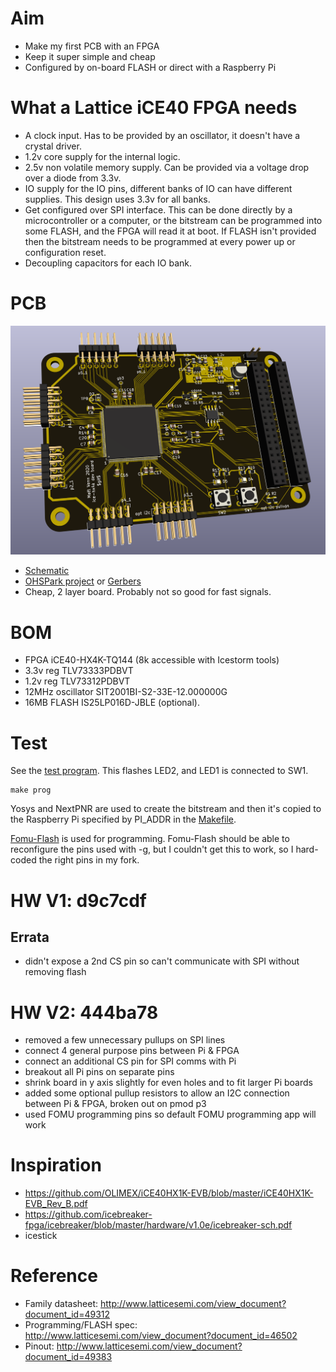 # Aim

* Make my first PCB with an FPGA
* Keep it super simple and cheap
* Configured by on-board FLASH or direct with a Raspberry Pi

# What a Lattice iCE40 FPGA needs

* A clock input. Has to be provided by an oscillator, it doesn't have a crystal driver.
* 1.2v core supply for the internal logic.
* 2.5v non volatile memory supply. Can be provided via a voltage drop over a diode from 3.3v.
* IO supply for the IO pins, different banks of IO can have different supplies. This design uses 3.3v for all banks.
* Get configured over SPI interface. This can be done directly by a microcontroller or a computer, or the bitstream can be programmed into some FLASH, and the FPGA will read it at boot. If FLASH isn't provided then the bitstream needs to be programmed at every power up or configuration reset. 
* Decoupling capacitors for each IO bank.

# PCB

![board](hardware/board.png)

* [Schematic](hardware/schematic.pdf)
* [OHSPark project](https://oshpark.com/shared_projects/KnMD4ql8) or [Gerbers](hardware/first-fpga-pcb-2020-01-01-fab.zip)
* Cheap, 2 layer board. Probably not so good for fast signals.

# BOM

* FPGA iCE40-HX4K-TQ144 (8k accessible with Icestorm tools)
* 3.3v reg TLV73333PDBVT
* 1.2v reg TLV73312PDBVT
* 12MHz oscillator SIT2001BI-S2-33E-12.000000G
* 16MB FLASH IS25LP016D-JBLE (optional).

# Test

See the [test program](test/top.v). This flashes LED2, and LED1 is connected to SW1.

    make prog

Yosys and NextPNR are used to create the bitstream and then it's copied to the Raspberry Pi specified
by PI_ADDR in the [Makefile](test/Makefile). 

[Fomu-Flash](https://github.com/mattvenn/fomu-flash) is used for programming. Fomu-Flash should be able
to reconfigure the pins used with -g, but I couldn't get this to work, so I hard-coded the right pins in my
fork.

# HW V1: d9c7cdf

## Errata

* didn't expose a 2nd CS pin so can't communicate with SPI without removing flash 

# HW V2: 444ba78

* removed a few unnecessary pullups on SPI lines
* connect 4 general purpose pins between Pi & FPGA
* connect an additional CS pin for SPI comms with Pi
* breakout all Pi pins on separate pins
* shrink board in y axis slightly for even holes and to fit larger Pi boards
* added some optional pullup resistors to allow an I2C connection between Pi & FPGA, broken out on pmod p3
* used FOMU programming pins so default FOMU programming app will work

# Inspiration

* https://github.com/OLIMEX/iCE40HX1K-EVB/blob/master/iCE40HX1K-EVB_Rev_B.pdf
* https://github.com/icebreaker-fpga/icebreaker/blob/master/hardware/v1.0e/icebreaker-sch.pdf
* icestick

# Reference

* Family datasheet: http://www.latticesemi.com/view_document?document_id=49312
* Programming/FLASH spec: http://www.latticesemi.com/view_document?document_id=46502
* Pinout: http://www.latticesemi.com/view_document?document_id=49383
